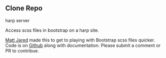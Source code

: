 ## Clone Repo

harp server

Access scss files in bootstrap on a harp site.

<p><a href="http://twitter.com/matt_jared" target="blank">Matt Jared</a> made this to get to playing with Bootstrap scss files quicker.<br />Code is on <a href="https://github.com/mattjared/harp-bootstrap-scss" target="blank">Github</a> along with documentation. Please submit a comment or PR to contribue.</p>